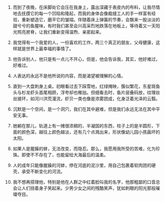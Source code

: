 1.  而到了夜晚，在床脚处它会压在我身上，露出深藏于表皮内的布料，让我尽情地去抚摸它的每一个凹陷和隆起，而我的身体会像裁缝工人的手一样富有经验，重新塑造它，磨平它的皱褶。伴随着床上弹簧的节奏，会飘来一股淡淡的甜兮兮的鱼腥味，有时我们甚至会兴高采烈地跌落在地板上，等待着又一天阳光照亮房脊，让我们重新变得温煦、亲密起来。

2.  我觉得有一个我爱的人，一份喜欢的工作，两三个真正的朋友，父母健康，这样就是世界上最幸福的事情了。

3.  他告诉别人，他只是有一点儿不开心，但是，他会告诉我，其实，他好难过，好难过。

4.  人表达的永远不是他所说的内容，而是渴望被理解的心情。

5.  直到一大盘刺身上桌。初眼看过去下踩雪地，红绿掩映，簇似繁花，东星斑鱼头与杉龙虾头首尾相顾，浮夸却也稚拙。但细看去时，鱼片层叠码放，纹理丝丝接环，如河川洪荒漫流，虾贝一类也像是浓雾团成，化身泛着光泽的云翳。

6.  沉默是一个空间，是一个洞穴，我们在其中避难，但是我们永远无法在其中平安无事。

7.  她躺在那儿，轨道上有一摊很浓稠的，半凝固的东西，柱子上的是半圆形，下面的颜色深，越往上颜色越淡，还有几个点溅出来，形状像幼儿园小孩画坏的太阳。

8.  如果人是腥臊的蚌，无法改变，而隐忍。那么，我愿用我所受的苦难，化为珍珠。即使不不存在了，也能留给大海最后的温柔。

9.  人的成年只能像腥臊的河蚌，停在河底的泥沙里，用自己包裹着软肉团的硬壳，承受不断变化的河流。

10. 我不想再搭理他，特别是他在人群之中红着脸叫我的名字，他那粗鄙的口音总会让人们扭着身子笑起来。少男少女之间的残酷笑声，犹如刺眼的阳光那般璀璨夺目。
